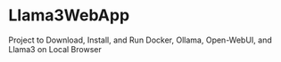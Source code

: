 # Llama3WebApp
Project to Download, Install, and Run Docker, Ollama, Open-WebUI, and Llama3 on Local Browser
